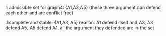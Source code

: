 I: admissible set for graph4: {A1,A3,A5} (these three argument can defend each other and are conflict free)

II:complete and stable: {A1,A3, A5}
reason: A1 defend itself and A3, A3 defend A5, A5 defend A1, all the argument they defended are in the set
